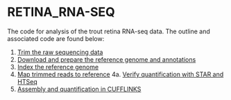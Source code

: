 # RETINA_RNA-SEQ
The code for analysis of the trout retina RNA-seq data.  The outline and associated code are found below:
1. [Trim the raw sequencing data](./trim-seqs.md)
2. [Download and prepare the reference genome and annotations](./prep-reference.md)
3. [Index the reference genome](./index-reference.md)
4. [Map trimmed reads to reference](./map-reads.md)
   4a. [Verify quantification with STAR and HTSeq](./compare-counts.md)
5. [Assembly and quantification in CUFFLINKS](./cufflinks-workflow.md)

